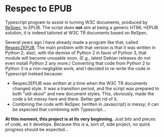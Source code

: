 # Respec to EPUB

Typescript program to assist in turning W3C documents, produced by [ReSpec](https://github.com/w3c/respec), to EPUB. The script does **not** aim at being a generic HTML->EPUB solution, it is indeed tailored at W3C TR documents based on ReSpec.

Several years ago I have already made a program like that, called [Respec2EPUB](https://github.com/iherman/respec2epub). The main problem with that version is that it was written in Python 2; alas!, with the demise of Python 2 in favor of Python 3, that module will become unusable soon. (E.g., latest Debian releases do not even install Python 2 any more.) Converting that code from Python 2 to Python 3 is a non-negligible work, and I decided to re-write the code in Typescript instead because:

- Respec2EPUB was written at a time when the W3C TR documents changed style. It was a transition period, and the script was prepared to both "old-skool" and new document styles. This, obviously, made the code a bit messy here and there. Better get rid of it.
- Combining the code with ReSpec (written in Javascript) is messy; it can be expected that combining with Typescript...

**At this moment, this project is at its very beginning.** Just bits and pieces of code, as it develops. Because this is a, sort of, side project, no quick progress should be expected...
